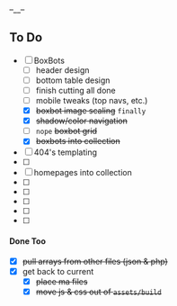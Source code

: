 –\_\_–

## To Do
- [ ] BoxBots
	- [ ] header design
	- [ ] bottom table design
	- [ ] finish cutting all done
	- [ ] mobile tweaks (top navs, etc.)
	- [x] ~~boxbot image scaling~~ `finally`
	- [x] ~~shadow/color navigation~~
	- [ ] `nope` ~~boxbot grid~~ 
	- [x] ~~boxbots into collection~~
- [ ] 404's templating
- [ ]
- [ ] homepages into collection
- [ ]
- [ ]
- [ ]
- [ ]
- [ ]

#### Done Too
- [x] ~~pull arrays from other files (json & php)~~
- [x] get back to current
	- [x] ~~place ma files~~
	- [x] ~~move js & css out of `assets/build`~~
